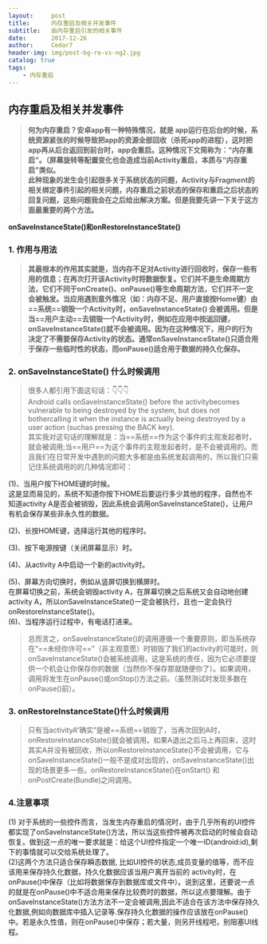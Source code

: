 ```yaml
---
layout:     post
title:      内存重启及相关并发事件
subtitle:   由内存重启引发的相关事件
date:       2017-12-26
author:     Cedar7
header-img: img/post-bg-re-vs-ng2.jpg
catalog: true
tags:
    - 内存重启
---
```


## 内存重启及相关并发事件
> **何为内存重启？安卓app有一种特殊情况，就是 app运行在后台的时候，系统资源紧张的时候导致把app的资源全部回收（杀死app的进程），这时把app再从后台返回到前台时，app会重启。这种情况下文简称为：“内存重启”。（屏幕旋转等配置变化也会造成当前Activity重启，本质与“内存重启”类似。  
此种现象的发生会引起很多关于系统状态的问题，Activity与Fragment的相关绑定事件引起的相关问题，内存重启之前状态的保存和重启之后状态的回复问题，这些问题我会在之后给出解决方案。但是我要先讲一下关于这方面最重要的两个方法。**  
  
**onSaveInstanceState()和onRestoreInstanceState()**  
### 1. 作用与用法
> **其最根本的作用其实就是，当内存不足对Activity进行回收时，保存一些有用的信息；在再次打开该Activity时将数据恢复。它们并不是生命周期方法，它们不同于onCreate()、onPause()等生命周期方法，它们并不一定会被触发。当应用遇到意外情况（如：内存不足、用户直接按Home键）由==系统==销毁一个Activity时，onSaveInstanceState() 会被调用。但是当==用户主动==去销毁一个Activity时，例如在应用中按返回键，onSaveInstanceState()就不会被调用。因为在这种情况下，用户的行为决定了不需要保存Activity的状态。通常onSaveInstanceState()只适合用于保存一些临时性的状态，而onPause()适合用于数据的持久化保存。**

### 2. onSaveInstanceState() 什么时候调用 
> 很多人都引用下面这句话：👇👇👇  
Android calls onSaveInstanceState() before the activitybecomes vulnerable to being destroyed by the system, but does not bothercalling it when the instance is actually being destroyed by a user action (suchas pressing the BACK key).  
其实我对这句话的理解就是：当==系统==作为这个事件的主观发起者时，就会被调用;当==用户==为这个事件的主观发起者时，是不会被调用的。而且我们在日常开发中遇到的问题大多都是由系统发起调用的，所以我们只需记住系统调用的的几种情况即可： 

(1)、当用户按下HOME键的时候。  
这是显而易见的，系统不知道你按下HOME后要运行多少其他的程序，自然也不知道activity A是否会被销毁，因此系统会调用onSaveInstanceState()，让用户有机会保存某些非永久性的数据。

(2)、长按HOME键，选择运行其他的程序时。

(3)、按下电源按键（关闭屏幕显示）时。

(4)、从activity A中启动一个新的activity时。

(5)、屏幕方向切换时，例如从竖屏切换到横屏时。  
在屏幕切换之前，系统会销毁activity A，在屏幕切换之后系统又会自动地创建activity A，所以onSaveInstanceState()一定会被执行，且也一定会执行onRestoreInstanceState()。  
(6)、当程序运行过程中，有电话打进来。  
> 总而言之，onSaveInstanceState()的调用遵循一个重要原则，即当系统存在“==未经你许可==”（非主观意愿）时销毁了我们的activity的可能时，则onSaveInstanceState()会被系统调用，这是系统的责任，因为它必须要提供一个机会让你保存你的数据（当然你不保存那就随便你了）。如果调用，调用将发生在onPause()或onStop()方法之前。（虽然测试时发现多数在onPause()前）。  

### 3. onRestoreInstanceState()什么时候调用  
>只有当activityA“确实”是被==系统==销毁了，当再次回到A时，onRestoreInstanceState()就会被调用。如果A退出之后马上再回来，这时其实A并没有被回收，所以onRestoreInstanceState()不会被调用，它与onSaveInstanceState()一般不是成对出现的，onSaveInstanceState()出现的场景更多一些。onRestoreInstanceState()在onStart() 和 onPostCreate(Bundle)之间调用。  

### 4.注意事项  
(1) 对于系统的一些控件而言，当发生内存重启的情况时，由于几乎所有的UI控件都实现了onSaveInstanceState()方法，所以当这些控件被再次启动的时候会自动恢复。做到这一点的唯一要求就是：给这个UI控件指定一个唯一ID(android:id),剩下的事情就可以交给系统处理了。  
(2)这两个方法只适合保存瞬态数据, 比如UI控件的状态,成员变量的值等，而不应该用来保存持久化数据，持久化数据应该当用户离开当前的 activity时，在onPause()中保存（比如将数据保存到数据库或文件中）。说到这里，还要说一点的就是在onPause()中不适合用来保存比较费时的数据，所以这点要理解。由于onSaveInstanceState()方法方法不一定会被调用,因此不适合在该方法中保存持久化数据,例如向数据库中插入记录等.保存持久化数据的操作应该放在onPause()中。若是永久性值，则在onPause()中保存；若大量，则另开线程吧，别阻塞UI线程。
  

